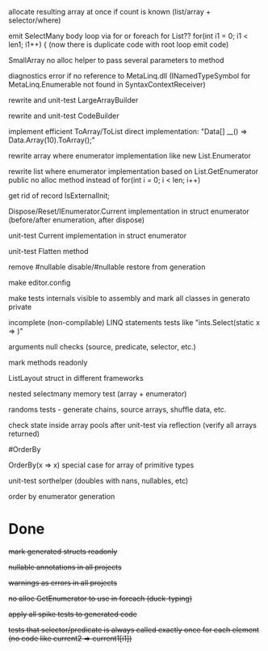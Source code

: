 allocate resulting array at once if count is known (list/array + selector/where)

emit SelectMany body loop via for or foreach for List<T>??  for(int i1 = 0; i1 < len1; i1++) { (now there is duplicate code with root loop emit code)

SmallArray no alloc helper to pass several parameters to method

diagnostics error if no reference to MetaLinq.dll (INamedTypeSymbol for MetaLinq.Enumerable not found in SyntaxContextReceiver)

rewrite and unit-test LargeArrayBuilder

rewrite and unit-test CodeBuilder

implement efficient ToArray/ToList direct implementation: "Data[] __() => Data.Array(10).ToArray();"

rewrite array where enumerator implementation like new List<T>.Enumerator

rewrite list where enumerator implementation based on List<T>.GetEnumerator public no alloc method instead of for(int i = 0; i < len; i++)

get rid of record IsExternalInit;

Dispose/Reset/IEnumerator.Current implementation in struct enumerator (before/after enumeration, after dispose)

unit-test Current implementation in struct enumerator

unit-test Flatten method

remove #nullable disable/#nullable restore from generation

make editor.config

make tests internals visible to assembly and mark all classes in generato private

incomplete (non-compilable) LINQ statements tests like "ints.Select(static x => )"

arguments null checks (source, predicate, selector, etc.)

mark methods readonly

ListLayout struct in different frameworks

nested selectmany memory test (array + enumerator)

randoms tests - generate chains, source arrays, shuffle data, etc.

check state inside array pools after unit-test via reflection (verify all arrays returned)

#OrderBy

OrderBy(x => x) special case for array of primitive types

unit-test sorthelper (doubles with nans, nullables, etc)

order by enumerator generation

# Done

~~mark generated structs readonly~~

~~nullable annotations in all projects~~

~~warnings as errors in all projects~~

~~no alloc GetEnumerator to use in foreach (duck-typing)~~

~~apply all spike tests to generated code~~

~~tests that selector/predicate is always called exactly once for each element (no code like current2 => current1[i1])~~
